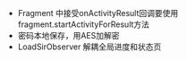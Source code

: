 * Fragment 中接受onActivityResult回调要使用fragment.startActivityForResult方法
* 密码本地保存，用AES加解密
* LoadSirObserver 解耦全局进度和状态页